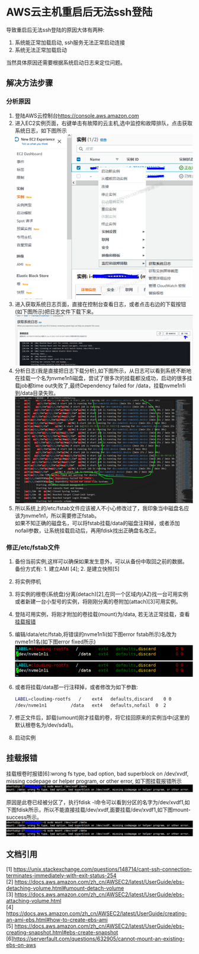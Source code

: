# AWS云主机重启后无法ssh登陆

导致重启后无法ssh登陆的原因大体有两种:  

1. 系统能正常加载启动, ssh服务无法正常启动连接
2. 系统无法正常加载启动

当然具体原因还需要根据系统启动日志来定位问题。

## 解决方法步骤

### 分析原因

1. 登陆AWS云控制台<https://console.aws.amazon.com>
2. 进入EC2实例页面，右键单击有故障的云主机,选中监控和故障排队，点击获取系统日志，如下图所示  
  ![系统日志菜单](/imgs/aws/ec2-restart-failed/aws-ec2-system-log-menu.PNG "系统日志菜单")
3. 进入获取系统日志页面，直接在控制台查看日志，或者点击右边的下载按钮(如下图所示)把日志文件下载下来。  
  ![ec2系统日志](/imgs/aws/ec2-restart-failed/system-log.PNG "ec2系统日志")
4. 分析日志(我是直接把日志下载分析),如下图所示，从日志可以看到系统不断地在挂载一个名为nvme1n1i磁盘，尝试了很多次的挂载都没成功，启动的很多挂载job都time out失败了,最终Dependency failed for /data，挂载nvme1n1i到/data目录失败。  
  ![ec2实例日志](/imgs/aws/ec2-restart-failed/instance-system-log.PNG "ec2实例日志")
5. 所以系统上的/etc/fstab文件应该被人不小心修改过了，我印象当中磁盘名应该为nvme1n1，所以需要修正fstab。  
    如果不知正确的磁盘名，可以将fstab挂载/data的磁盘注释掉，或者添加nofail参数，让系统挂载启动后，再用fdisk找出正确盘名改正。

### 修正/etc/fstab文件

1. 备份当前实例,这样可以确保如果发生意外，可以从备份中取回之前的数据。  
  备份方式有: 1. 建立AMI [4]; 2. 是建立快照[5]
2. 将实例停机
3. 将实例的根卷(系统盘)分离(detach)[2],在同一个区域内(AZ)找一台可用实例或者新建一台小型号的实例，将刚刚分离的卷附加(attach)[3]可用实例。
4. 登陆可用实例，将刚才附加的卷挂载(mount)为/data, 若无法正常挂载，查看[挂载报错](#挂载报错)
5. 编辑/data/etc/fstab,将错误的nvme1n1i(如下图error fstab所示)名改为nvme1n1名(如下图error fixed所示)  
  ![fstab-error](/imgs/aws/ec2-restart-failed/fstab-error.PNG "error fstab")
  ![fstab-fixed](/imgs/aws/ec2-restart-failed/fstab-error.PNG "error fixed")
6. 或者将挂载/data那一行注释掉，或者修改为如下参数:  

    ```sh
    LABEL=cloudimg-rootfs	/	 ext4	defaults,discard	0 0
    /dev/nvme1n1    	 /data   ext4	defaults,nofail  0  2
    ```

7. 修正文件后，卸载(umount)刚才挂载的卷，将它挂回原来的实例当中(这里的默认根卷名为/dev/sda1)。
8. 启动实例

## 挂载报错

挂载根卷时报错[6]:wrong fs type, bad option, bad superblock on /dev/xvdf, missing codepage or helper program, or other error, 如下图挂载报错所示  
![挂载报错](/imgs/aws/ec2-restart-failed/mount-error.PNG "挂载报错")

原因是此卷已经被分区了，执行fdisk -l命令可以看到分区的名字为/dev/xvdf1,如下图fdisk所示，所以不能直接挂载/dev/xvdf,面要挂载/dev/xvdf1,如下图mount-success所示。
![fdisk-l](/imgs/aws/ec2-restart-failed/mount-error.PNG "fdisk")
![mount-success](/imgs/aws/ec2-restart-failed/mount-error.PNG "mount-success")

## 文档引用

[1] <https://unix.stackexchange.com/questions/148714/cant-ssh-connection-terminates-immediately-with-exit-status-254>  
[2] <https://docs.aws.amazon.com/zh_cn/AWSEC2/latest/UserGuide/ebs-detaching-volume.html#umount-detach-volume>  
[3] <https://docs.aws.amazon.com/zh_cn/AWSEC2/latest/UserGuide/ebs-attaching-volume.html>  
[4] <https://docs.aws.amazon.com/zh_cn/AWSEC2/latest/UserGuide/creating-an-ami-ebs.html#how-to-create-ebs-ami>  
[5] <https://docs.aws.amazon.com/zh_cn/AWSEC2/latest/UserGuide/ebs-creating-snapshot.html#ebs-create-snapshot>  
[6]<https://serverfault.com/questions/632905/cannot-mount-an-existing-ebs-on-aws>  

<Vssue :title="$title" :options="{ locale: 'zh' }" />